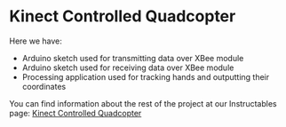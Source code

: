 Kinect Controlled Quadcopter
========

Here we have:
- Arduino sketch used for transmitting data over XBee module
- Arduino sketch used for receiving data over XBee module
- Processing application used for tracking hands and outputting their coordinates

You can find information about the rest of the project at our Instructables page:
[Kinect Controlled Quadcopter](http://www.instructables.com/id/Kinect-Controlled-Quadcopter/)
